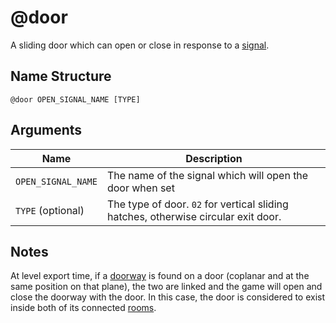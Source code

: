 # @door

A sliding door which can open or close in response to a [signal](../signals.md).

## Name Structure

```
@door OPEN_SIGNAL_NAME [TYPE]
```

## Arguments

| Name                     | Description                                                                        |
| -------------------------| ---------------------------------------------------------------------------------- |
| `OPEN_SIGNAL_NAME`       | The name of the signal which will open the door when set                           |
| `TYPE` (optional)        | The type of door. `02` for vertical sliding hatches, otherwise circular exit door. |

## Notes

At level export time, if a [doorway](./doorway.md) is found on a door (coplanar
and at the same position on that plane), the two are linked and the game will
open and close the doorway with the door. In this case, the door is considered
to exist inside both of its connected [rooms](./room.md).
